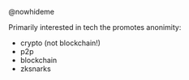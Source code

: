 @nowhideme

Primarily interested in tech the promotes anonimity: 

- crypto (not blockchain!)
- p2p
- blockchain
- zksnarks

